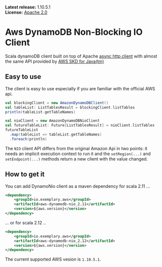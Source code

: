 **Latest release:** 1.10.5.1<br/>
**License:** [Apache 2.0](http://www.apache.org/licenses/LICENSE-2.0)

# Aws DynamoDB Non-Blocking IO Client

Scala dynamoDB client built on top of Apache [async http client](https://hc.apache.org/httpcomponents-asyncclient-dev/)
with almost the same API provided by [AWS SKD for Java(tm)](https://aws.amazon.com/it/sdk-for-java/)

## Easy to use

The client is easy to use especially if you are familiar with the official AWS api.

```scala
val blockingClient = new AmazonDynamoDBClient()
val tableList: ListTablesResult = blockingClient.listTables
println(tableList.getTableNames)

val nioClient = new AmazonDynamoDBNioClient
val futureTableList: Future[ListTablesResult] = nioClient.listTables
futureTableList
  .map(tableList => tableList.getTableNames)
  .foreach(println)
```

The `NIO` client API differs from the original Amazon Api in two points: it needs an implicit execution context to run it and the `setRegion(...)` and `setEndpoint(...)`
methods return a new client with the value changed.

## How to get it

You can add DynamoNio client as a maven dependency for scala 2.11 ...

```xml
<dependency>
    <groupId>io.exemplary.aws</groupId>
    <artifactId>aws-dynamodb-nio_2.11</artifactId>
    <version>${aws.version}</version>
</dependency>
```
... or for scala 2.12 ..

```xml
<dependency>
    <groupId>io.exemplary.aws</groupId>
    <artifactId>aws-dynamodb-nio_2.12</artifactId>
    <version>${aws.version}</version>
</dependency>
```

The current supported AWS vesion is `1.10.5.1`.
